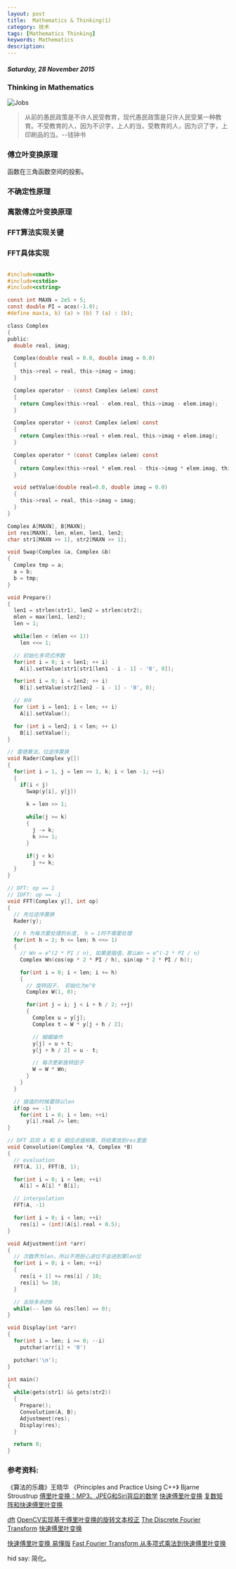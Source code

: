 ```yaml
---
layout: post
title:  Mathematics & Thinking(1)
category: 技术
tags: [Mathematics Thinking]
keywords: Mathematics
description:
---
```


##### Saturday, 28 November 2015

### Thinking in Mathematics

![Jobs](/../../assets/img/tech/2015/jobs_3.jpg)

> 从前的愚民政策是不许人民受教育，现代愚民政策是只许人民受某一种教育。不受教育的人，因为不识字，上人的当，受教育的人，因为识了字，上印刷品的当。--钱钟书

### 傅立叶变换原理
函数在三角函数空间的投影。

### 不确定性原理

### 离散傅立叶变换原理

### FFT算法实现关键

### FFT具体实现

````c

#include<cmath>
#include<cstdio>
#include<cstring>

const int MAXN = 2e5 + 5;
const double PI = acos(-1.0);
#define max(a, b) (a) > (b) ? (a) : (b);

class Complex
{
public:
  double real, imag;

  Complex(double real = 0.0, double imag = 0.0)
  {
    this->real = real, this->imag = imag;
  }

  Complex operator - (const Complex &elem) const
  {
    return Complex(this->real - elem.real, this->imag - elem.imag);
  }

  Complex operator + (const Complex &elem) const
  {
    return Complex(this->real + elem.real, this->imag + elem.imag);
  }

  Complex operator * (const Complex &elem) const
  {
    return Complex(this->real * elem.real - this->imag * elem.imag, this->eal * elem.imag + this->imag * elem.real);
  }

  void setValue(double real=0.0, double imag = 0.0)
  {
    this->real = real, this->imag = imag;
  }
}

Complex A[MAXN], B[MAXN];
int res[MAXN], len, mlen, len1, len2;
char str1[MAXN >> 1], str2[MAXN >> 1];

void Swap(Complex &a, Complex &b)
{
  Complex tmp = a;
  a = b;
  b = tmp;
}

void Prepare()
{
  len1 = strlen(str1), len2 = strlen(str2);
  mlen = max(len1, len2);
  len = 1;

  while(len < (mlen << 1))
    len <<= 1;

  // 初始化多项式序数
  for(int i = 0; i < len1; ++ i)
    A[i].setValue(str1[str1[len1 - i - 1] - '0', 0]);

  for(int i = 0; i < len2; ++ i)
    B[i].setValue(str2[len2 - i - 1] - '0', 0);

  // 补0
  for (int i = len1; i < len; ++ i)
    A[i].setValue();

  for (int i = len2; i < len; ++ i)
    B[i].setValue();
}

// 雷德算法，位逆序置换
void Rader(Complex y[])
{
  for(int i = 1, j = len >> 1, k; i < len -1; ++i)
  {
    if(i < j)
      Swap(y[i], y[j])
      
      k = len >> 1;

      while(j >= k)
      {
        j -= k;
        k >>= 1;
      }

      if(j < k)
        j += k;
  }
}

// DFT: op == 1
// IDFT: op == -1
void FFT(Complex y[], int op)
{
  // 先位逆序置换
  Rader(y);

  // h 为每次要处理的长度， h = 1时不需要处理
  for(int h = 2; h <= len; h <<= 1)
  {
    // Wn = e^(2 * PI / n), 如果是插值，那么Wn = e^(-2 * PI / n)
    Complex Wn(cos(op * 2 * PI / h), sin(op * 2 * PI / h));

    for(int i = 0; i < len; i += h)
    {
      // 旋转因子， 初始化为e^0
      Complex W(1, 0);

      for(int j = i; j < i + h / 2; ++j)
      {
        Complex u = y[j];
        Complex t = W * y[j + h / 2];

        // 蝴蝶操作
        y[j] = u + t;
        y[j + h / 2] = u - t;

        // 每次更新旋转因子
        W = W * Wn;
      }
    }
  }

  // 插值的时候要除以len
  if(op == -1)
    for(int i = 0; i < len; ++i)
      y[i].real /= len;
}

// DFT 后将 A 和 B 相应点值相乘，将结果放到res里面
void Convolution(Complex *A, Complex *B)
{
  // evaluation
  FFT(A, 1), FFT(B, 1);

  for(int i = 0; i < len; ++i)
    A[i] = A[i] * B[i];

  // interpolation
  FFT(A, -1)

  for(int i = 0; i < len; ++i)
    res[i] = (int)(A[i].real + 0.5);
}

void Adjustment(int *arr)
{
  // 次数界为len，所以不用担心进位不会进到第len位
  for(int i = 0; i < len; ++i)
  {
    res[i + 1] += res[i] / 10;
    res[i] %= 10;
  }

  // 去除多余的0
  while(-- len && res[len] == 0);
}

void Display(int *arr)
{
  for(int i = len; i >= 0; --i)
    putchar(arr[i] + '0')

  putchar('\n');
}

int main()
{
  while(gets(str1) && gets(str2))
  {
    Prepare();
    Convolution(A, B);
    Adjustment(res);
    Display(res);
  }

  return 0;
}

````



### 参考资料:
《算法的乐趣》王晓华
《Principles and Practice Using C++》 Bjarne Stroustrup
[傅里叶变换：MP3、JPEG和Siri背后的数学](http://blog.jobbole.com/51301/)
[快速傅里叶变换](http://open.163.com/movie/2008/2/A/L/M7Q4BLENR_M7QDNTVAL.html)
[复数矩阵和快速傅里叶变换](http://open.163.com/movie/2010/11/7/7/M6V0BQC4M_M6V2B4U77.html)

[dft](http://docs.opencv.org/2.4/modules/core/doc/operations_on_arrays.html#dft)
[OpenCV实现基于傅里叶变换的旋转文本校正](http://johnhany.net/2013/11/dft-based-text-rotation-correction/)
[The Discrete Fourier Transform](http://arachnoid.com/signal_processing/dft.html)
[快速傅里叶变换](https://zh.wikipedia.org/wiki/%E5%BF%AB%E9%80%9F%E5%82%85%E9%87%8C%E5%8F%B6%E5%8F%98%E6%8D%A2)

[快速傅里叶变换 易懂版](https://www.zybuluo.com/397915842/note/37965)
[Fast Fourier Transform ](http://picks.logdown.com/posts/177631-fast-fourier-transform)
[从多项式乘法到快速傅里叶变换](http://blog.miskcoo.com/2015/04/polynomial-multiplication-and-fast-fourier-transform)

hid say: 简化。



